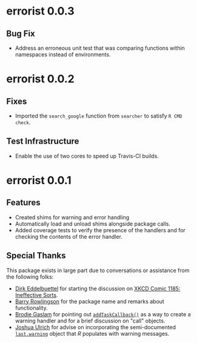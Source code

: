 # errorist 0.0.3

## Bug Fix

- Address an erroneous unit test that was comparing functions within namespaces
  instead of environments.

# errorist 0.0.2

## Fixes

- Imported the `search_google` function from `searcher` to satisfy `R CMD check`.

## Test Infrastructure

- Enable the use of two cores to speed up Travis-CI builds.

# errorist 0.0.1

## Features

- Created shims for warning and error handling
- Automatically load and unload shims alongside package calls.
- Added coverage tests to verify the presence of the handlers and for 
  checking the contents of the error handler.

## Special Thanks

This package exists in large part due to conversations or assistance from
the following folks:

- [Dirk Eddelbuettel](http://dirk.eddelbuettel.com) for starting the discussion
  on [XKCD Comic 1185: Ineffective Sorts](https://xkcd.com/1185/).
- [Barry Rowlingson](http://barry.rowlingson.com) for the package name and
  remarks about functionality.
- [Brodie Gaslam](http://www.brodieg.com/) for pointing out 
  [`addTaskCallback()`](https://stat.ethz.ch/R-manual/R-devel/library/base/html/taskCallback.html)
  as a way to create a warning handler and for a brief discussion on "call"
  objects.
- [Joshua Ulrich](http://www.joshuaulrich.com/) for advise on incorporating
  the semi-documented [`last.warning`](https://stat.ethz.ch/R-manual/R-devel/library/base/html/warning.html)
  object that _R_ populates with warning messages.
  
